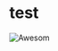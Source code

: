 # test
<img src="https://camo.githubusercontent.com/c398722fa6f460ba2aacbc0609ea1ddb62507aa8/68747470733a2f2f332e62702e626c6f6773706f742e636f6d2f2d6f6c366d677667794e33412f574876486b5879473672492f41414141414141414231732f4f7a7376724b4c37676c63354937745234476c75696e5458766b4d324955675367434c63422f73313630302f6d616368696e652532426c6561726e696e67253242666f72253242637962657225324273656375726974792e706e67" alt="Awesom" data-canonical-src="https://3.bp.blogspot.com/-ol6mgvgyN3A/WHvHkXyG6rI/AAAAAAAAB1s/OzsvrKL7glc5I7tR4GluinTXvkM2IUgSgCLcB/s1600/machine%2Blearning%2Bfor%2Bcyber%2Bsecurity.png" style="max-width:100%;">
